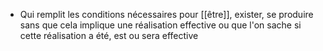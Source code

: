 - Qui remplit les conditions nécessaires pour [[être]], exister, se produire sans que cela implique une réalisation effective ou que l'on sache si cette réalisation a été, est ou sera effective
